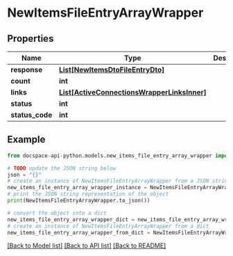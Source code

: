 # NewItemsFileEntryArrayWrapper

## Properties

Name | Type | Description | Notes
------------ | ------------- | ------------- | -------------
**response** | [**List[NewItemsDtoFileEntryDto]**](NewItemsDtoFileEntryDto.md) |  | [optional] 
**count** | **int** |  | [optional] 
**links** | [**List[ActiveConnectionsWrapperLinksInner]**](ActiveConnectionsWrapperLinksInner.md) |  | [optional] 
**status** | **int** |  | [optional] 
**status_code** | **int** |  | [optional] 

## Example

```python
from docspace-api-python.models.new_items_file_entry_array_wrapper import NewItemsFileEntryArrayWrapper

# TODO update the JSON string below
json = "{}"
# create an instance of NewItemsFileEntryArrayWrapper from a JSON string
new_items_file_entry_array_wrapper_instance = NewItemsFileEntryArrayWrapper.from_json(json)
# print the JSON string representation of the object
print(NewItemsFileEntryArrayWrapper.to_json())

# convert the object into a dict
new_items_file_entry_array_wrapper_dict = new_items_file_entry_array_wrapper_instance.to_dict()
# create an instance of NewItemsFileEntryArrayWrapper from a dict
new_items_file_entry_array_wrapper_from_dict = NewItemsFileEntryArrayWrapper.from_dict(new_items_file_entry_array_wrapper_dict)
```
[[Back to Model list]](../README.md#documentation-for-models) [[Back to API list]](../README.md#documentation-for-api-endpoints) [[Back to README]](../README.md)


